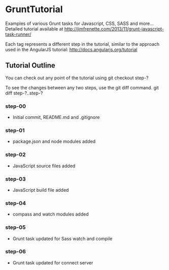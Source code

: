 GruntTutorial
=============

Examples of various Grunt tasks for Javascript, CSS, SASS and more...
Detailed tutorial available at http://jimfrenette.com/2013/11/grunt-javascript-task-runner/

Each tag represents a different step in the tutorial, similar to the approach used in the AngularJS tutorial: http://docs.angularjs.org/tutorial

## Tutorial Outline

You can check out any point of the tutorial using
    git checkout step-?

To see the changes between any two steps, use the git diff command.
    git diff step-?..step-?

### step-00

- Initial commit, README.md and .gitignore

### step-01

- package.json and node modules added

### step-02

- JavaScript source files added

### step-03

- JavaScript build file added

### step-04

- compass and watch modules added

### step-05

- Grunt task updated for Sass watch and compile

### step-06

- Grunt task updated for connect server